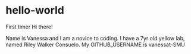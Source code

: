 # hello-world
First timer
Hi there!

Name is Vanessa and I am a novice to coding.
I have a 7yr old yellow lab, named Riley Walker Consuelo.
My GITHUB_USERNAME is vanessat-SMU
